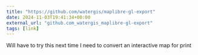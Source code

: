 ```yaml
---
title: "https://github.com/watergis/maplibre-gl-export"
date: 2024-11-03T19:41:34+00:00
external_url: "github.com_watergis_maplibre-gl-export"
tags: [link]
---
```


Will have to try this next time I need to convert an interactive map for print